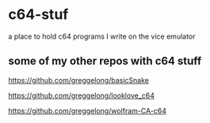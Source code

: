 # c64-stuf
a place to hold c64 programs I write on the vice emulator

## some of my other repos with c64 stuff


https://github.com/greggelong/basicSnake

https://github.com/greggelong/looklove_c64

https://github.com/greggelong/wolfram-CA-c64
